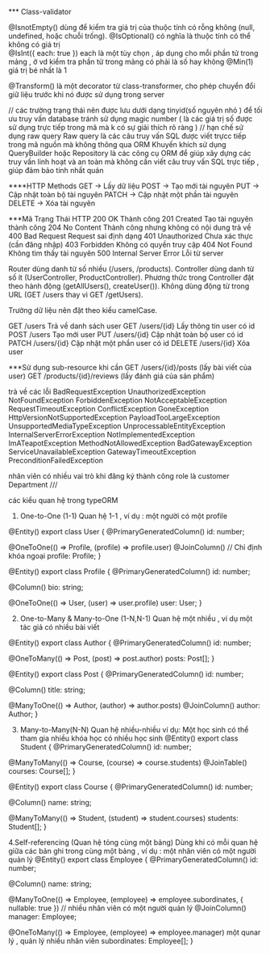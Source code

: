 *** Class-validator

@IsnotEmpty() dùng để kiểm tra giá trị của thuộc tính có rỗng không (null, undefined, hoặc chuỗi trống).
@IsOptional() có nghĩa là thuộc tính có thể không có giá trị  
@IsInt({ each: true }) each là một tùy chọn , áp dụng cho mỗi phần tử trong mảng , ở vd kiểm tra phần tử trong mảng có
phải là số hay không
@Min(1) giá trị bé nhất là 1

@Transform()
là một decorator từ class-transformer, cho phép chuyển đổi giữ liệu trước khi nó được sử dụng trong server

// các trường trạng thái nên được lưu dưới dạng tinyid(số nguyên nhỏ ) để tối ưu truy vấn database
tránh sử dụng magic number  ( là các giá trị số được sử dụng trực tiếp trong mã mà k có sự giải thích rõ ràng )
// hạn chế sử dụng raw query
Raw query là các câu truy vấn SQL được viết trựcc tiếp trong mã nguồn mà không thông qua ORM
Khuyến khích sử dụng QueryBuilder hoặc Repository
là các công cụ ORM để giúp xây dựng các truy vấn linh hoạt và an toàn mà không cần viết câu truy vấn SQL trực tiếp ,
giúp đảm bảo tính nhất quán

****HTTP Methods
GET → Lấy dữ liệu
POST → Tạo mới tài nguyên
PUT → Cập nhật toàn bộ tài nguyên
PATCH → Cập nhật một phần tài nguyên
DELETE → Xóa tài nguyên

***Mã Trạng Thái HTTP
200 OK Thành công
201 Created Tạo tài nguyên thành công
204 No Content Thành công nhưng không có nội dung trả về
400 Bad Request Request sai định dạng
401 Unauthorized Chưa xác thực (cần đăng nhập)
403 Forbidden Không có quyền truy cập
404 Not Found Không tìm thấy tài nguyên
500 Internal Server Error Lỗi từ server

Router dùng danh từ số nhiều (/users, /products).
Controller dùng danh từ số ít (UserController, ProductController).
Phương thức trong Controller đặt theo hành động (getAllUsers(), createUser()).
Không dùng động từ trong URL (GET /users thay vì GET /getUsers).

Trường dữ liệu nên đặt theo kiểu camelCase.

GET /users Trả về danh sách user
GET /users/{id} Lấy thông tin user có id
POST /users Tạo mới user
PUT /users/{id} Cập nhật toàn bộ user có id
PATCH /users/{id} Cập nhật một phần user có id
DELETE /users/{id} Xóa user

***Sử dụng sub-resource khi cần
GET /users/{id}/posts (lấy bài viết của user)
GET /products/{id}/reviews (lấy đánh giá của sản phẩm)

trả về các lỗi
BadRequestException
UnauthorizedException
NotFoundException
ForbiddenException
NotAcceptableException
RequestTimeoutException
ConflictException
GoneException
HttpVersionNotSupportedException
PayloadTooLargeException
UnsupportedMediaTypeException
UnprocessableEntityException
InternalServerErrorException
NotImplementedException
ImATeapotException
MethodNotAllowedException
BadGatewayException
ServiceUnavailableException
GatewayTimeoutException
PreconditionFailedException

nhân viên có nhiều vai trò
khi đăng ký thành công role là customer
Department ///

các kiểu quan hệ trong typeORM

1. One-to-One (1-1)
   Quan hệ 1-1 , ví dụ : một người có một profile

@Entity()
export class User {
@PrimaryGeneratedColumn()
id: number;

@OneToOne(() => Profile, (profile) => profile.user)
@JoinColumn() // Chỉ định khóa ngoại
profile: Profile;
}

@Entity()
export class Profile {
@PrimaryGeneratedColumn()
id: number;

@Column()
bio: string;

@OneToOne(() => User, (user) => user.profile)
user: User;
}

2. One-to-Many & Many-to-One (1-N,N-1)
   Quan hệ một nhiều , ví dụ một tác giả có nhiều bài viết

@Entity()
export class Author {
@PrimaryGeneratedColumn()
id: number;

@OneToMany(() => Post, (post) => post.author)
posts: Post[];
}

@Entity()
export class Post {
@PrimaryGeneratedColumn()
id: number;

@Column()
title: string;

@ManyToOne(() => Author, (author) => author.posts)
@JoinColumn()
author: Author;
}

3. Many-to-Many(N-N)
   Quan hệ nhiều-nhiều ví dụ: Một học sinh có thể tham gia nhiều khóa học có nhiều học sinh
   @Entity()
   export class Student {
   @PrimaryGeneratedColumn()
   id: number;

@ManyToMany(() => Course, (course) => course.students)
@JoinTable()
courses: Course[];
}

@Entity()
export class Course {
@PrimaryGeneratedColumn()
id: number;

@Column()
name: string;

@ManyToMany(() => Student, (student) => student.courses)
students: Student[];
}

4.Self-referencing (Quan hệ tỏng cùng một bảng)
Dùng khi có mỗi quan hệ giữa các bản ghi trong cùng một bảng , ví dụ : một nhân viên có một người quản lý
@Entity()
export class Employee {
@PrimaryGeneratedColumn()
id: number;

@Column()
name: string;

@ManyToOne(() => Employee, (employee) => employee.subordinates, { nullable: true }) // nhiều nhân viên có một người quản lý 
@JoinColumn()
manager: Employee;

@OneToMany(() => Employee, (employee) => employee.manager)  một qunar lý , quản lý nhiều nhân viên 
subordinates: Employee[];
}






